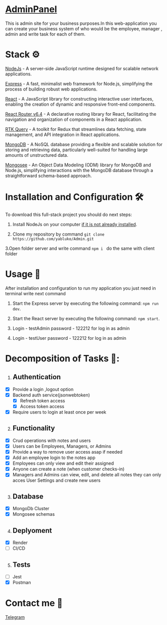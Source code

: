 # [AdminPanel]()

This is admin site for your business purposes.In this web-application you can create your business system of who would be the employee, manager , admin and write task for each of them.

# Stack ⚙️

[NodeJs](https://nodejs.org/en) - A server-side JavaScript runtime designed for scalable network applications.

[Express](https://expressjs.com/) - A fast, minimalist web framework for Node.js, simplifying the process of building robust web applications.

[React](https://react.dev/) - A JavaScript library for constructing interactive user interfaces, enabling the creation of dynamic and responsive front-end components.

[React Router v6.4](https://reactrouter.com/en/main) - A declarative routing library for React, facilitating the navigation and organization of components in a React application.

[RTK Query](https://redux-toolkit.js.org/rtk-query/overview) - A toolkit for Redux that streamlines data fetching, state management, and API integration in React applications.

[MongoDB](https://www.mongodb.com/it-it) - A NoSQL database providing a flexible and scalable solution for storing and retrieving data, particularly well-suited for handling large amounts of unstructured data.

[Mongosee](https://mongoosejs.com/) - An Object Data Modeling (ODM) library for MongoDB and Node.js, simplifying interactions with the MongoDB database through a straightforward schema-based approach.

# Installation and Configuration 🛠️

To download this full-stack project you should do next steps:

1. Install NodeJs on your computer [if it is not already installed](https://nodejs.org/en).

2. Clone my repository by command `git clone https://github.com/yabluko/Admin.git`

3.Open folder server and write command `npm i ` do the same with client folder

# Usage 🚀

After installation and configuration to run my application you just need in terminal write next command

1. Start the Express server by executing the following command: `npm run dev`.

2. Start the React server by executing the following command: `npm start`.

3. Login - testAdmin password - 122212 for log in as admin

4. Login - testUser password - 122212 for log in as admin

# Decomposition of Tasks 📝:

1. ## Authentication

- [x] Provide a login ,logout option
- [x] Backend auth service(jsonwebtoken)
  - [x] Refresh token access
  - [x] Access token access
- [x] Require users to login at least once per week

2. ## Functionality

- [x] Crud operations with notes and users
- [x] Users can be Employees, Managers, or Admins
- [x] Provide a way to remove user access asap if needed
- [x] Add an employee login to the notes app
- [x] Employees can only view and edit their assigned
- [x] Anyone can create a note (when customer checks-in)
- [x] Managers and Admins can view, edit, and delete all notes they can only acces User Settings and create new users

3. ## Database

- [x] MongoDb Cluster
- [x] Mongosee schemas

4. ## Deplyoment

- [x] Render
- [ ] CI/CD

5. ## Tests

- [ ] Jest
- [x] Postman

# Contact me 📱

[Telegram](https://t.me/zhushchonka)
